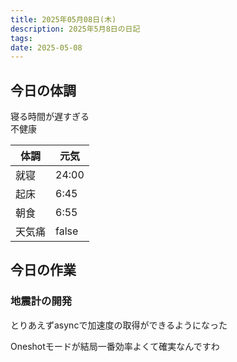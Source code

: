 ```yaml
---
title: 2025年05月08日(木)
description: 2025年5月8日の日記
tags: 
date: 2025-05-08
---
```


## 今日の体調
寝る時間が遅すぎる  
不健康

| 体調  | 元気    |
| --- | ----- |
| 就寝  | 24:00 |
| 起床  | 6:45  |
| 朝食  | 6:55  |
| 天気痛 | false |

## 今日の作業
### 地震計の開発
とりあえずasyncで加速度の取得ができるようになった

Oneshotモードが結局一番効率よくて確実なんですわ